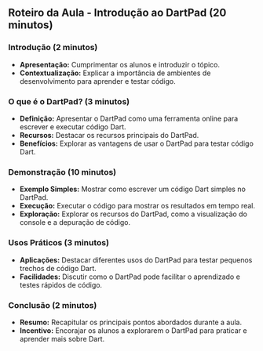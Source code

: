 ## Roteiro da Aula - Introdução ao DartPad (20 minutos)

### Introdução (2 minutos)
- **Apresentação:** Cumprimentar os alunos e introduzir o tópico.
- **Contextualização:** Explicar a importância de ambientes de desenvolvimento para aprender e testar código.

### O que é o DartPad? (3 minutos)
- **Definição:** Apresentar o DartPad como uma ferramenta online para escrever e executar código Dart.
- **Recursos:** Destacar os recursos principais do DartPad.
- **Benefícios:** Explorar as vantagens de usar o DartPad para testar código Dart.

### Demonstração (10 minutos)
- **Exemplo Simples:** Mostrar como escrever um código Dart simples no DartPad.
- **Execução:** Executar o código para mostrar os resultados em tempo real.
- **Exploração:** Explorar os recursos do DartPad, como a visualização do console e a depuração de código.

### Usos Práticos (3 minutos)
- **Aplicações:** Destacar diferentes usos do DartPad para testar pequenos trechos de código Dart.
- **Facilidades:** Discutir como o DartPad pode facilitar o aprendizado e testes rápidos de código.

### Conclusão (2 minutos)
- **Resumo:** Recapitular os principais pontos abordados durante a aula.
- **Incentivo:** Encorajar os alunos a explorarem o DartPad para praticar e aprender mais sobre Dart.
